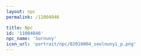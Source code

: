 ```yaml
---
layout: npc
permalink: /11004046

title: Npc
id: '11004046'
npc_name: 'Surnuny'
icon_url: 'portrait/npc/02010004_seolnunyi_p.png'
---
```

